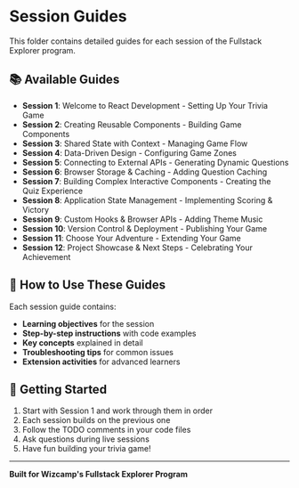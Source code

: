 # Session Guides

This folder contains detailed guides for each session of the Fullstack Explorer program.

## 📚 Available Guides

- **Session 1**: Welcome to React Development - Setting Up Your Trivia Game
- **Session 2**: Creating Reusable Components - Building Game Components  
- **Session 3**: Shared State with Context - Managing Game Flow
- **Session 4**: Data-Driven Design - Configuring Game Zones
- **Session 5**: Connecting to External APIs - Generating Dynamic Questions
- **Session 6**: Browser Storage & Caching - Adding Question Caching
- **Session 7**: Building Complex Interactive Components - Creating the Quiz Experience
- **Session 8**: Application State Management - Implementing Scoring & Victory
- **Session 9**: Custom Hooks & Browser APIs - Adding Theme Music
- **Session 10**: Version Control & Deployment - Publishing Your Game
- **Session 11**: Choose Your Adventure - Extending Your Game
- **Session 12**: Project Showcase & Next Steps - Celebrating Your Achievement

## 🎯 How to Use These Guides

Each session guide contains:
- **Learning objectives** for the session
- **Step-by-step instructions** with code examples
- **Key concepts** explained in detail
- **Troubleshooting tips** for common issues
- **Extension activities** for advanced learners

## 📖 Getting Started

1. Start with Session 1 and work through them in order
2. Each session builds on the previous one
3. Follow the TODO comments in your code files
4. Ask questions during live sessions
5. Have fun building your trivia game!

---

**Built for Wizcamp's Fullstack Explorer Program**